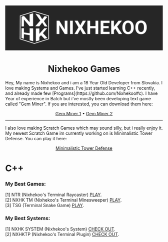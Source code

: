 ![Image](https://raw.githubusercontent.com/Nixhekoo/Nixhekoo/main/Banner/Banner%202.png)
<h1 align=center> Nixhekoo Games </h1>
<p>Hey, My name is Nixhekoo and i am a 18 Year Old Developer from Slovakia. I love making Systems and Games. I've just started learning C++ recently, and already made few [Programs](https://github.com/Nixhekoo#c). I have Year of experience in Batch but i've mostly been developing text game called "Gem Miner". If you are interested, you can download them here:</p>
<div align=center>
<a href="https://github.com/Fisterkoo">Gem Miner 1</a> • <a href="https://github.com/fakefizty">Gem Miner 2</a>
</div>
<hr>
<p> I also love making Scratch Games which may sound silly, but i really enjoy it. My newest Scratch Game im currently working on is Minimalistic Tower Defense. You can play it here:</p>
<div align=center>
<a href="https://scratch.mit.edu/projects/992952148/">Minimalistic Tower Defense</a>
</div>
  
# C++
### My Best Games:
[1] NTR (Nixhekoo's Terminal Raycaster) <a href="https://github.com/Nixhekoo/NTR-NixhekoosTerminalRaycaster_CPP">PLAY</a>. <br>
[2] NXHK TM (Nixhekoo's Terminal Minesweeper) <a href="https://github.com/Nixhekoo/NXHK-TerminalMinesweeper_CPP">PLAY</a>. <br>
[3] TSG (Terminal Snake Game) <a href="https://github.com/Nixhekoo/TSG-TerminalSnakeGame_CPP">PLAY</a>. <br>

### My Best Systems:
[1] NXHK SYSTEM (Nixhekoo's System) <a href="https://github.com/Nixhekoo/NXHKSYSTEM">CHECK OUT</a>. <br>
[2] NXHKTP (Nixhekoo's Terminal Plugin) <a href="https://github.com/Nixhekoo/NXHKTerminalPlugin">CHECK OUT</a>. <br>
